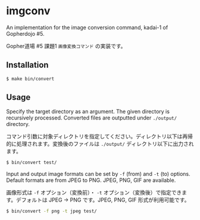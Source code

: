 # imgconv

An implementation for the image conversion command, kadai-1 of Gopherdojo #5.

Gopher道場 #5 課題1 `画像変換コマンド` の実装です。

## Installation

```bash
$ make bin/convert
```

## Usage

Specify the target directory as an argument. The given directory is recursively processed. Converted files are outputted under `./output/` directory.

コマンド引数に対象ディレクトリを指定してください。ディレクトリ以下は再帰的に処理されます。変換後のファイルは `./output/` ディレクトリ以下に出力されます。

```bash
$ bin/convert test/
```

Input and output image formats can be set by `-f` (from) and `-t` (to) options. Default formats are from JPEG to PNG. JPEG, PNG, GIF are available.

画像形式は `-f` オプション（変換前）・ `-t` オプション（変換後）で指定できます。デフォルトは JPEG → PNG です。JPEG, PNG, GIF 形式が利用可能です。

```bash
$ bin/convert -f png -t jpeg test/
```
